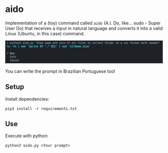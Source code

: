 # aido

Implementation of a (toy) command called `aido` (A.I. Do, like... sudo - Super User Do) that receives a input in natural language and converts it into a valid Linux (Ubuntu, in this case) command.

![Example](./example.png)

You can write the prompt in Brazilian Portuguese too!

## Setup

Install dependencies:

```
pip3 install -r requirements.txt
```

## Use

Execute with python:

```
python3 aido.py <Your prompt>
```
